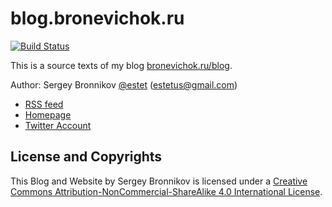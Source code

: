 blog.bronevichok.ru
=================

[![Build Status](https://travis-ci.org/ligurio/blog.bronevichok.ru.svg?branch=master)](https://travis-ci.org/ligurio/ligurio.github.io)

This is a source texts of my blog [bronevichok.ru/blog](https://bronevichok.ru/blog/).

Author: Sergey Bronnikov [@estet](https://twitter.com/estet) (estetus@gmail.com)

* [RSS feed](http://feeds.feedburner.com/bronevichok)
* [Homepage](https://bronevichok.ru)
* [Twitter Account](https://twitter.com/estet)

License and Copyrights
-------------------

This Blog and Website by Sergey Bronnikov is licensed under a [Creative Commons
Attribution-NonCommercial-ShareAlike 4.0 International
License](http://creativecommons.org/licenses/by-nc-sa/4.0/).
